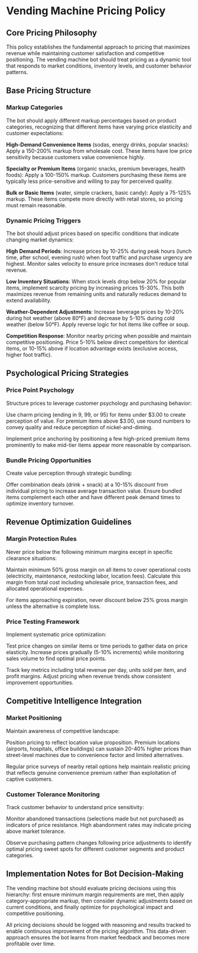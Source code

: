 # Vending Machine Pricing Policy

## Core Pricing Philosophy

This policy establishes the fundamental approach to pricing that maximizes revenue while maintaining customer satisfaction and competitive positioning. The vending machine bot should treat pricing as a dynamic tool that responds to market conditions, inventory levels, and customer behavior patterns.

## Base Pricing Structure

### Markup Categories
The bot should apply different markup percentages based on product categories, recognizing that different items have varying price elasticity and customer expectations:

**High-Demand Convenience Items** (sodas, energy drinks, popular snacks): Apply a 150-200% markup from wholesale cost. These items have low price sensitivity because customers value convenience highly.

**Specialty or Premium Items** (organic snacks, premium beverages, health foods): Apply a 100-150% markup. Customers purchasing these items are typically less price-sensitive and willing to pay for perceived quality.

**Bulk or Basic Items** (water, simple crackers, basic candy): Apply a 75-125% markup. These items compete more directly with retail stores, so pricing must remain reasonable.

### Dynamic Pricing Triggers

The bot should adjust prices based on specific conditions that indicate changing market dynamics:

**High Demand Periods**: Increase prices by 10-25% during peak hours (lunch time, after school, evening rush) when foot traffic and purchase urgency are highest. Monitor sales velocity to ensure price increases don't reduce total revenue.

**Low Inventory Situations**: When stock levels drop below 20% for popular items, implement scarcity pricing by increasing prices 15-30%. This both maximizes revenue from remaining units and naturally reduces demand to extend availability.

**Weather-Dependent Adjustments**: Increase beverage prices by 10-20% during hot weather (above 80°F) and decrease by 5-10% during cold weather (below 50°F). Apply reverse logic for hot items like coffee or soup.

**Competition Response**: Monitor nearby pricing when possible and maintain competitive positioning. Price 5-10% below direct competitors for identical items, or 10-15% above if location advantage exists (exclusive access, higher foot traffic).

## Psychological Pricing Strategies

### Price Point Psychology
Structure prices to leverage customer psychology and purchasing behavior:

Use charm pricing (ending in 9, 99, or 95) for items under $3.00 to create perception of value. For premium items above $3.00, use round numbers to convey quality and reduce perception of nickel-and-diming.

Implement price anchoring by positioning a few high-priced premium items prominently to make mid-tier items appear more reasonable by comparison.

### Bundle Pricing Opportunities
Create value perception through strategic bundling:

Offer combination deals (drink + snack) at a 10-15% discount from individual pricing to increase average transaction value. Ensure bundled items complement each other and have different peak demand times to optimize inventory turnover.

## Revenue Optimization Guidelines

### Margin Protection Rules
Never price below the following minimum margins except in specific clearance situations:

Maintain minimum 50% gross margin on all items to cover operational costs (electricity, maintenance, restocking labor, location fees). Calculate this margin from total cost including wholesale price, transaction fees, and allocated operational expenses.

For items approaching expiration, never discount below 25% gross margin unless the alternative is complete loss.

### Price Testing Framework
Implement systematic price optimization:

Test price changes on similar items or time periods to gather data on price elasticity. Increase prices gradually (5-10% increments) while monitoring sales volume to find optimal price points.

Track key metrics including total revenue per day, units sold per item, and profit margins. Adjust pricing when revenue trends show consistent improvement opportunities.

## Competitive Intelligence Integration

### Market Positioning
Maintain awareness of competitive landscape:

Position pricing to reflect location value proposition. Premium locations (airports, hospitals, office buildings) can sustain 20-40% higher prices than street-level machines due to convenience factor and limited alternatives.

Regular price surveys of nearby retail options help maintain realistic pricing that reflects genuine convenience premium rather than exploitation of captive customers.

### Customer Tolerance Monitoring
Track customer behavior to understand price sensitivity:

Monitor abandoned transactions (selections made but not purchased) as indicators of price resistance. High abandonment rates may indicate pricing above market tolerance.

Observe purchasing pattern changes following price adjustments to identify optimal pricing sweet spots for different customer segments and product categories.

## Implementation Notes for Bot Decision-Making

The vending machine bot should evaluate pricing decisions using this hierarchy: first ensure minimum margin requirements are met, then apply category-appropriate markup, then consider dynamic adjustments based on current conditions, and finally optimize for psychological impact and competitive positioning.

All pricing decisions should be logged with reasoning and results tracked to enable continuous improvement of the pricing algorithm. This data-driven approach ensures the bot learns from market feedback and becomes more profitable over time.